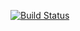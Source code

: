 [![Build Status](https://travis-ci.org/BorisovSergei113/lab09.svg?branch=master)](https://travis-ci.org/BorisovSergei113/lab09)
